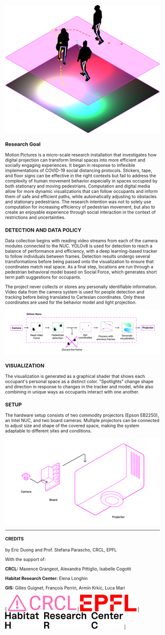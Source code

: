 ---
---

![img01](/assets/img/fig1.png)

### Research Goal

Motion Pictures is a micro-scale research installation that investigates how digital projection can transform liminal spaces into more efficient and socially engaging experiences. It began in response to inflexible implementations of COVID-19 social distancing protocols. Stickers, tape, and floor signs can be effective in the right contexts but fail to address the complexity of human movement behavior especially in spaces occupied by both stationary and moving pedestrians. Computation and digital media allow for more dynamic visualizations that can follow occupants and inform them of safe and efficient paths, while automatically adjusting to obstacles and stationary pedestrians. The research intention was not to solely use computation for increasing efficiency of pedestrian movement, but also to create an enjoyable experience through social interaction in the context of restrictions and uncertainties. 

### DETECTION AND DATA POLICY

Data collection begins with reading video streams from each of the camera modules connected to the NUC. YOLOv8 is used for detection to reach a balance of performance and efficiency, with a deep learning-based tracker to follow individuals between frames. Detection results undergo several transformations before being passed onto the visualization to ensure that coordinates match real space. As a final step, locations are run through a pedestrian behavioral model based on Social Force, which generates short term path suggestions for occupants.

The project never collects or stores any personally identifiable information. Video data from the camera system is used for people detection and tracking before being translated to Cartesian coordinates. Only these coordinates are used for the behavior model and light projection.

![img02](/assets/img/fig2.png)

### VISUALIZATION
The visualization is generated as a graphical shader that shows each occupant's personal space as a distinct color. "Spotlights" change shape and direction in response to changes in the tracker and model, while also combining in unique ways as occupants interact with one another.

### SETUP

The hardware setup consists of two commodity projectors (Epson EB2250), an Intel NUC, and two board cameras. Multiple projectors can be connected to adjust size and shape of the covered space, making the system adaptable to different sites and conditions. 

![img03](/assets/img/fig3.png)

--------------

#### CREDITS

by Eric Duong and Prof. Stefana Parascho, CRCL, EPFL

With the support of: 

**CRCL:** Maxence Grangeot, Alexandra Pittiglio, Isabelle Cogotti

**Habitat Research Center:** Elena Longhin

**GIS:** Gilles Guignet, François Perrin, Armin Krkic, Luca Mari

| ![crcl](/assets/img/crcl.png) | ![epfl](/assets/img/epfl.png) | ![hrc](/assets/img/hrc.png) |